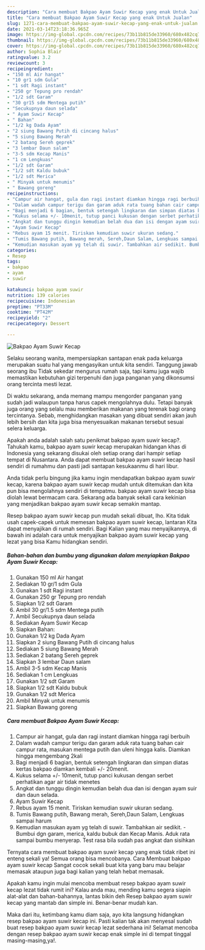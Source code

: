 ```yaml
---
description: "Cara membuat Bakpao Ayam Suwir Kecap yang enak Untuk Jualan"
title: "Cara membuat Bakpao Ayam Suwir Kecap yang enak Untuk Jualan"
slug: 1271-cara-membuat-bakpao-ayam-suwir-kecap-yang-enak-untuk-jualan
date: 2021-03-14T23:18:36.965Z
image: https://img-global.cpcdn.com/recipes/73b11b815de33960/680x482cq70/bakpao-ayam-suwir-kecap-foto-resep-utama.jpg
thumbnail: https://img-global.cpcdn.com/recipes/73b11b815de33960/680x482cq70/bakpao-ayam-suwir-kecap-foto-resep-utama.jpg
cover: https://img-global.cpcdn.com/recipes/73b11b815de33960/680x482cq70/bakpao-ayam-suwir-kecap-foto-resep-utama.jpg
author: Sophia Blair
ratingvalue: 3.2
reviewcount: 3
recipeingredient:
- "150 ml Air hangat"
- "10 gr1 sdm Gula"
- "1 sdt Ragi instant"
- "250 gr Tepung pro rendah"
- "1/2 sdt Garam"
- "30 gr15 sdm Mentega putih"
- "Secukupnya daun selada"
- " Ayam Suwir Kecap"
- " Bahan"
- "1/2 kg Dada Ayam"
- "2 siung Bawang Putih di cincang halus"
- "5 siung Bawang Merah"
- "2 batang Sereh geprek"
- "3 lembar Daun salam"
- "3-5 sdm Kecap Manis"
- "1 cm Lengkuas"
- "1/2 sdt Garam"
- "1/2 sdt Kaldu bubuk"
- "1/2 sdt Merica"
- " Minyak untuk menumis"
- " Bawang goreng"
recipeinstructions:
- "Campur air hangat, gula dan ragi instant diamkan hingga ragi berbuih"
- "Dalam wadah campur terigu dan garam aduk rata tuang bahan cair campur rata, masukan mentega putih dan uleni hingga kalis. Diamkan hingga mengembang 2kali"
- "Bagi menjadi 6 bagian, bentuk setengah lingkaran dan simpan diatas kertas bakpao diamkan kembali +/- 20menit."
- "Kukus selama +/- 10menit, tutup panci kukusan dengan serbet perhatikan agar air tidak menetes"
- "Angkat dan tunggu dingin kemudian belah dua dan isi dengan ayam suir dan daun selada."
- "Ayam Suwir Kecap"
- "Rebus ayam 15 menit. Tiriskan kemudian suwir ukuran sedang."
- "Tumis Bawang putih, Bawang merah, Sereh,Daun Salam, Lengkuas sampai harum"
- "Kemudian masukan ayam yg telah di suwir. Tambahkan air sedikit. Bumbui dgn garam, merica, kaldu bubuk dan Kecap Manis. Aduk rata sampai bumbu menyerap. Test rasa bila sudah pas angkat dan sisihkan"
categories:
- Resep
tags:
- bakpao
- ayam
- suwir

katakunci: bakpao ayam suwir 
nutrition: 139 calories
recipecuisine: Indonesian
preptime: "PT33M"
cooktime: "PT42M"
recipeyield: "2"
recipecategory: Dessert

---
```



![Bakpao Ayam Suwir Kecap](https://img-global.cpcdn.com/recipes/73b11b815de33960/680x482cq70/bakpao-ayam-suwir-kecap-foto-resep-utama.jpg)

Selaku seorang wanita, mempersiapkan santapan enak pada keluarga merupakan suatu hal yang mengasyikan untuk kita sendiri. Tanggung jawab seorang ibu Tidak sekedar mengurus rumah saja, tapi kamu juga wajib memastikan kebutuhan gizi terpenuhi dan juga panganan yang dikonsumsi orang tercinta mesti lezat.

Di waktu  sekarang, anda memang mampu mengorder panganan yang sudah jadi walaupun tanpa harus capek mengolahnya dulu. Tetapi banyak juga orang yang selalu mau memberikan makanan yang terenak bagi orang tercintanya. Sebab, menghidangkan masakan yang dibuat sendiri akan jauh lebih bersih dan kita juga bisa menyesuaikan makanan tersebut sesuai selera keluarga. 



Apakah anda adalah salah satu penikmat bakpao ayam suwir kecap?. Tahukah kamu, bakpao ayam suwir kecap merupakan hidangan khas di Indonesia yang sekarang disukai oleh setiap orang dari hampir setiap tempat di Nusantara. Anda dapat membuat bakpao ayam suwir kecap hasil sendiri di rumahmu dan pasti jadi santapan kesukaanmu di hari libur.

Anda tidak perlu bingung jika kamu ingin mendapatkan bakpao ayam suwir kecap, karena bakpao ayam suwir kecap mudah untuk ditemukan dan kita pun bisa mengolahnya sendiri di tempatmu. bakpao ayam suwir kecap bisa diolah lewat bermacam cara. Sekarang ada banyak sekali cara kekinian yang menjadikan bakpao ayam suwir kecap semakin mantap.

Resep bakpao ayam suwir kecap pun mudah sekali dibuat, lho. Kita tidak usah capek-capek untuk memesan bakpao ayam suwir kecap, lantaran Kita dapat menyajikan di rumah sendiri. Bagi Kalian yang mau menyajikannya, di bawah ini adalah cara untuk menyajikan bakpao ayam suwir kecap yang lezat yang bisa Kamu hidangkan sendiri.

<!--inarticleads1-->

##### Bahan-bahan dan bumbu yang digunakan dalam menyiapkan Bakpao Ayam Suwir Kecap:

1. Gunakan 150 ml Air hangat
1. Sediakan 10 gr/1 sdm Gula
1. Gunakan 1 sdt Ragi instant
1. Gunakan 250 gr Tepung pro rendah
1. Siapkan 1/2 sdt Garam
1. Ambil 30 gr/1.5 sdm Mentega putih
1. Ambil Secukupnya daun selada
1. Sediakan  Ayam Suwir Kecap
1. Siapkan  Bahan:
1. Gunakan 1/2 kg Dada Ayam
1. Siapkan 2 siung Bawang Putih di cincang halus
1. Sediakan 5 siung Bawang Merah
1. Sediakan 2 batang Sereh geprek
1. Siapkan 3 lembar Daun salam
1. Ambil 3-5 sdm Kecap Manis
1. Sediakan 1 cm Lengkuas
1. Gunakan 1/2 sdt Garam
1. Siapkan 1/2 sdt Kaldu bubuk
1. Gunakan 1/2 sdt Merica
1. Ambil  Minyak untuk menumis
1. Siapkan  Bawang goreng




<!--inarticleads2-->

##### Cara membuat Bakpao Ayam Suwir Kecap:

1. Campur air hangat, gula dan ragi instant diamkan hingga ragi berbuih
1. Dalam wadah campur terigu dan garam aduk rata tuang bahan cair campur rata, masukan mentega putih dan uleni hingga kalis. Diamkan hingga mengembang 2kali
1. Bagi menjadi 6 bagian, bentuk setengah lingkaran dan simpan diatas kertas bakpao diamkan kembali +/- 20menit.
1. Kukus selama +/- 10menit, tutup panci kukusan dengan serbet perhatikan agar air tidak menetes
1. Angkat dan tunggu dingin kemudian belah dua dan isi dengan ayam suir dan daun selada.
1. Ayam Suwir Kecap
1. Rebus ayam 15 menit. Tiriskan kemudian suwir ukuran sedang.
1. Tumis Bawang putih, Bawang merah, Sereh,Daun Salam, Lengkuas sampai harum
1. Kemudian masukan ayam yg telah di suwir. Tambahkan air sedikit. - Bumbui dgn garam, merica, kaldu bubuk dan Kecap Manis. Aduk rata sampai bumbu menyerap. Test rasa bila sudah pas angkat dan sisihkan




Ternyata cara membuat bakpao ayam suwir kecap yang enak tidak ribet ini enteng sekali ya! Semua orang bisa mencobanya. Cara Membuat bakpao ayam suwir kecap Sangat cocok sekali buat kita yang baru mau belajar memasak ataupun juga bagi kalian yang telah hebat memasak.

Apakah kamu ingin mulai mencoba membuat resep bakpao ayam suwir kecap lezat tidak rumit ini? Kalau anda mau, mending kamu segera siapin alat-alat dan bahan-bahannya, lantas bikin deh Resep bakpao ayam suwir kecap yang mantab dan simple ini. Benar-benar mudah kan. 

Maka dari itu, ketimbang kamu diam saja, ayo kita langsung hidangkan resep bakpao ayam suwir kecap ini. Pasti kalian tak akan menyesal sudah buat resep bakpao ayam suwir kecap lezat sederhana ini! Selamat mencoba dengan resep bakpao ayam suwir kecap enak simple ini di tempat tinggal masing-masing,ya!.

